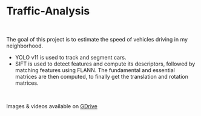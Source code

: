 # Traffic-Analysis

<br />

The goal of this project is to estimate the speed of vehicles driving in my neighborhood.
* YOLO v11 is used to track and segment cars.
* SIFT is used to detect features and compute its descriptors, followed by matching features using FLANN. The fundamental and essential matrices are then computed, to finally get the translation and rotation matrices.

<br />

Images & videos available on [GDrive](https://drive.google.com/drive/folders/1RKbULTZWH2JVe--sqtOBYgFinvriiRry)

<br />
